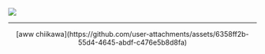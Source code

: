 ![](https://komarev.com/ghpvc/?username=your-github-username&color=000000)
___
<p align="center">
[aww chiikawa](https://github.com/user-attachments/assets/6358ff2b-55d4-4645-abdf-c476e5b8d8fa)
</p>


<!--
**2airren/2airren** is a ✨ _special_ ✨ repository because its `README.md` (this file) appears on your GitHub profile.

Here are some ideas to get you started:

- 🔭 I’m currently working on ...
- 🌱 I’m currently learning ...
- 👯 I’m looking to collaborate on ...
- 🤔 I’m looking for help with ...
- 💬 Ask me about ...
- 📫 How to reach me: ...
- 😄 Pronouns: ...
- ⚡ Fun fact: ...
-->
